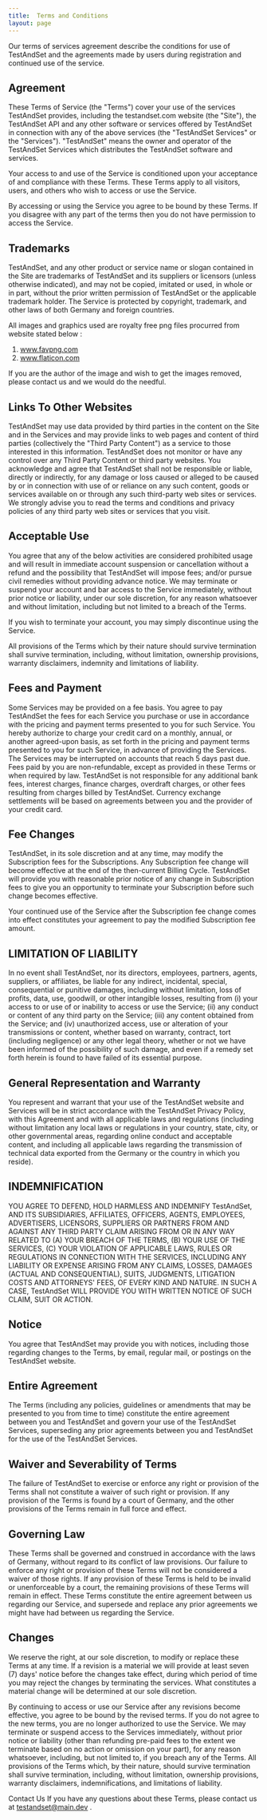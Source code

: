 ```yaml
---
title:  Terms and Conditions
layout: page
---
```

Our terms of services agreement describe the conditions for use of TestAndSet and the agreements made by users during registration and continued use of the service.


## Agreement
These Terms of Service (the "Terms") cover your use of the services TestAndSet provides, including the testandset.com website (the "Site"), the TestAndSet API and any other software or services offered by TestAndSet in connection with any of the above services (the "TestAndSet Services" or the "Services"). "TestAndSet" means the owner and operator of the TestAndSet Services which distributes the TestAndSet software and services.


Your access to and use of the Service is conditioned upon your acceptance of and compliance with these Terms. These Terms apply to all visitors, users, and others who wish to access or use the Service. 


By accessing or using the Service you agree to be bound by these Terms. If you disagree with any part of the terms then you do not have permission to access the Service.


## Trademarks
TestAndSet, and any other product or service name or slogan contained in the Site are trademarks of TestAndSet and its suppliers or licensors (unless otherwise indicated), and may not be copied, imitated or used, in whole or in part, without the prior written permission of TestAndSet or the applicable trademark holder. The Service is protected by copyright, trademark, and other laws of both Germany and foreign countries. 

All images and graphics used are royalty free png files procurred from website stated below :

1. www.favpng.com
2. www.flaticon.com

If you are the author of the image and wish to get the images removed, please contact us and we would do the needful.

## Links To Other Websites

TestAndSet may use data provided by third parties in the content on the Site and in the Services and may provide links to web pages and content of third parties (collectively the "Third Party Content") as a service to those interested in this information. TestAndSet does not monitor or have any control over any Third Party Content or third party websites. You acknowledge and agree that TestAndSet shall not be responsible or liable, directly or indirectly, for any damage or loss caused or alleged to be caused by or in connection with use of or reliance on any such content, goods or services available on or through any such third-party web sites or services.
We strongly advise you to read the terms and conditions and privacy policies of any third party web sites or services that you visit.


## Acceptable Use

You agree that any of the below activities are considered prohibited usage and will result in immediate account suspension or cancellation without a refund and the possibility that TestAndSet will impose fees; and/or pursue civil remedies without providing advance notice. We may terminate or suspend your account and bar access to the Service immediately, without prior notice or liability, under our sole discretion, for any reason whatsoever and without limitation, including but not limited to a breach of the Terms.


If you wish to terminate your account, you may simply discontinue using the Service.


All provisions of the Terms which by their nature should survive termination shall survive termination, including, without limitation, ownership provisions, warranty disclaimers, indemnity and limitations of liability.

## Fees and Payment

Some Services may be provided on a fee basis. You agree to pay TestAndSet the fees for each Service you purchase or use in accordance with the pricing and payment terms presented to you for such Service. You hereby authorize to charge your credit card on a monthly, annual, or another agreed-upon basis, as set forth in the pricing and payment terms presented to you for such Service, in advance of providing the Services. The Services may be interrupted on accounts that reach 5 days past due. Fees paid by you are non-refundable, except as provided in these Terms or when required by law. TestAndSet is not responsible for any additional bank fees, interest charges, finance charges, overdraft charges, or other fees resulting from charges billed by TestAndSet. Currency exchange settlements will be based on agreements between you and the provider of your credit card.

## Fee Changes

TestAndSet, in its sole discretion and at any time, may modify the Subscription fees for the Subscriptions. Any Subscription fee change will become effective at the end of the then-current Billing Cycle.
TestAndSet will provide you with reasonable prior notice of any change in Subscription fees to give you an opportunity to terminate your Subscription before such change becomes effective.


Your continued use of the Service after the Subscription fee change comes into effect constitutes your agreement to pay the modified Subscription fee amount.

## LIMITATION OF LIABILITY
In no event shall TestAndSet, nor its directors, employees, partners, agents, suppliers, or affiliates, be liable for any indirect, incidental, special, consequential or punitive damages, including without limitation, loss of profits, data, use, goodwill, or other intangible losses, resulting from (i) your access to or use of or inability to access or use the Service; (ii) any conduct or content of any third party on the Service; (iii) any content obtained from the Service; and (iv) unauthorized access, use or alteration of your transmissions or content, whether based on warranty, contract, tort (including negligence) or any other legal theory, whether or not we have been informed of the possibility of such damage, and even if a remedy set forth herein is found to have failed of its essential purpose.

## General Representation and Warranty

You represent and warrant that your use of the TestAndSet website and Services will be in strict accordance with the TestAndSet Privacy Policy, with this Agreement and with all applicable laws and regulations (including without limitation any local laws or regulations in your country, state, city, or other governmental areas, regarding online conduct and acceptable content, and including all applicable laws regarding the transmission of technical data exported from the Germany  or the country in which you reside).


## INDEMNIFICATION

YOU AGREE TO DEFEND, HOLD HARMLESS AND INDEMNIFY TestAndSet, AND ITS SUBSIDIARIES, AFFILIATES, OFFICERS, AGENTS, EMPLOYEES, ADVERTISERS, LICENSORS, SUPPLIERS OR PARTNERS FROM AND AGAINST ANY THIRD PARTY CLAIM ARISING FROM OR IN ANY WAY RELATED TO (A) YOUR BREACH OF THE TERMS, (B) YOUR USE OF THE SERVICES, (C) YOUR VIOLATION OF APPLICABLE LAWS, RULES OR REGULATIONS IN CONNECTION WITH THE SERVICES, INCLUDING ANY LIABILITY OR EXPENSE ARISING FROM ANY CLAIMS, LOSSES, DAMAGES (ACTUAL AND CONSEQUENTIAL), SUITS, JUDGMENTS, LITIGATION COSTS AND ATTORNEYS' FEES, OF EVERY KIND AND NATURE. IN SUCH A CASE, TestAndSet WILL PROVIDE YOU WITH WRITTEN NOTICE OF SUCH CLAIM, SUIT OR ACTION.


## Notice

You agree that TestAndSet may provide you with notices, including those regarding changes to the Terms, by email, regular mail, or postings on the TestAndSet website.

## Entire Agreement

The Terms (including any policies, guidelines or amendments that may be presented to you from time to time) constitute the entire agreement between you and TestAndSet and govern your use of the TestAndSet Services, superseding any prior agreements between you and TestAndSet for the use of the TestAndSet Services.

## Waiver and Severability of Terms

The failure of TestAndSet to exercise or enforce any right or provision of the Terms shall not constitute a waiver of such right or provision. If any provision of the Terms is found by a court of Germany, and the other provisions of the Terms remain in full force and effect.

## Governing Law

These Terms shall be governed and construed in accordance with the laws of Germany, without regard to its conflict of law provisions.
Our failure to enforce any right or provision of these Terms will not be considered a waiver of those rights. If any provision of these Terms is held to be invalid or unenforceable by a court, the remaining provisions of these Terms will remain in effect. These Terms constitute the entire agreement between us regarding our Service, and supersede and replace any prior agreements we might have had between us regarding the Service.


## Changes

We reserve the right, at our sole discretion, to modify or replace these Terms at any time. If a revision is a material we will provide at least seven (7) days' notice before the changes take effect, during which period of time you may reject the changes by terminating the services. What constitutes a material change will be determined at our sole discretion.


By continuing to access or use our Service after any revisions become effective, you agree to be bound by the revised terms. If you do not agree to the new terms, you are no longer authorized to use the Service.
We may terminate or suspend access to the Services immediately, without prior notice or liability (other than refunding pre-paid fees to the extent we terminate based on no action or omission on your part), for any reason whatsoever, including, but not limited to, if you breach any of the Terms. All provisions of the Terms which, by their nature, should survive termination shall survive termination, including, without limitation, ownership provisions, warranty disclaimers, indemnifications, and limitations of liability.


Contact Us
If you have any questions about these Terms, please contact us at testandset@main.dev .
